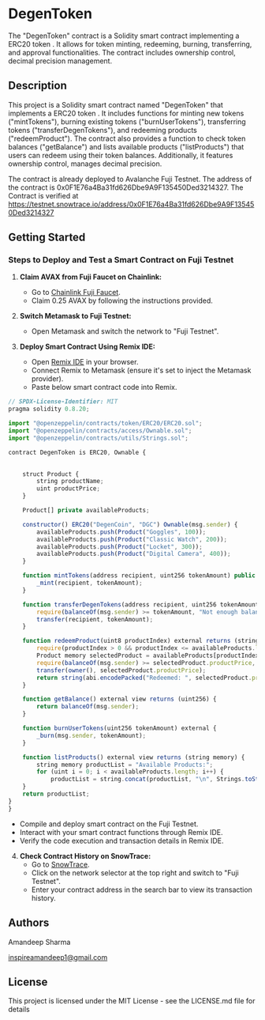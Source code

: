 # DegenToken

The "DegenToken" contract is a Solidity smart contract implementing a ERC20 token . It allows for token minting, redeeming, burning, transferring, and approval functionalities. The contract includes ownership control, decimal precision management.

## Description

This project is a Solidity smart contract named "DegenToken" that implements a ERC20 token . It includes functions for minting new tokens ("mintTokens"), burning existing tokens ("burnUserTokens"), transferring tokens ("transferDegenTokens"), and redeeming products ("redeemProduct"). The contract also provides a function to check token balances ("getBalance") and lists available products ("listProducts") that users can redeem using their token balances. Additionally, it features ownership control, manages decimal precision.

The contract is already deployed to Avalanche Fuji Testnet. The address of the contract is 0x0F1E76a4Ba31fd626Dbe9A9F135450Ded3214327.
The Contract is verified at https://testnet.snowtrace.io/address/0x0F1E76a4Ba31fd626Dbe9A9F135450Ded3214327

## Getting Started

### Steps to Deploy and Test a Smart Contract on Fuji Testnet

1. **Claim AVAX from Fuji Faucet on Chainlink:**
   - Go to [Chainlink Fuji Faucet](https://faucets.chain.link/avax).
   - Claim 0.25 AVAX by following the instructions provided.

2. **Switch Metamask to Fuji Testnet:**
   - Open Metamask and switch the network to "Fuji Testnet".

3. **Deploy Smart Contract Using Remix IDE:**
   - Open [Remix IDE](https://remix.ethereum.org/) in your browser.
   - Connect Remix to Metamask (ensure it's set to inject the Metamask provider).
   - Paste below smart contract code into Remix.
```javascript
// SPDX-License-Identifier: MIT
pragma solidity 0.8.20;

import "@openzeppelin/contracts/token/ERC20/ERC20.sol";
import "@openzeppelin/contracts/access/Ownable.sol";
import "@openzeppelin/contracts/utils/Strings.sol";

contract DegenToken is ERC20, Ownable {

    
    struct Product {
        string productName;
        uint productPrice;
    }

    Product[] private availableProducts;

    constructor() ERC20("DegenCoin", "DGC") Ownable(msg.sender) {
        availableProducts.push(Product("Goggles", 100));
        availableProducts.push(Product("Classic Watch", 200));
        availableProducts.push(Product("Locket", 300));
        availableProducts.push(Product("Digital Camera", 400));
    }

    function mintTokens(address recipient, uint256 tokenAmount) public onlyOwner {
        _mint(recipient, tokenAmount);
    }

    function transferDegenTokens(address recipient, uint256 tokenAmount) external {
        require(balanceOf(msg.sender) >= tokenAmount, "Not enough balance");
        transfer(recipient, tokenAmount);
    }

    function redeemProduct(uint8 productIndex) external returns (string memory) {
        require(productIndex > 0 && productIndex <= availableProducts.length, "Invalid product index");
        Product memory selectedProduct = availableProducts[productIndex - 1];
        require(balanceOf(msg.sender) >= selectedProduct.productPrice, "Not enough balance");
        transfer(owner(), selectedProduct.productPrice);
        return string(abi.encodePacked("Redeemed: ", selectedProduct.productName));
    }

    function getBalance() external view returns (uint256) {
        return balanceOf(msg.sender);
    }

    function burnUserTokens(uint256 tokenAmount) external {
        _burn(msg.sender, tokenAmount);
    }

    function listProducts() external view returns (string memory) {
        string memory productList = "Available Products:";
        for (uint i = 0; i < availableProducts.length; i++) {
            productList = string.concat(productList, "\n", Strings.toString(i + 1), ". ", availableProducts[i].productName);
    }
    return productList;
}
}

```
   - Compile and deploy  smart contract on the Fuji Testnet.
   - Interact with your smart contract functions through Remix IDE.
   - Verify the code execution and transaction details in Remix IDE.
     
4. **Check Contract History on SnowTrace:**
   - Go to [SnowTrace](https://snowtrace.io/).
   - Click on the network selector at the top right and switch to "Fuji Testnet".
   - Enter your contract address in the search bar to view its transaction history.


## Authors

Amandeep Sharma

inspireamandeep1@gmail.com

## License

This project is licensed under the MIT License - see the LICENSE.md file for details
